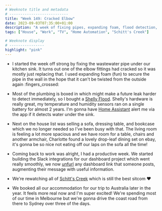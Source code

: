 ```yaml
---
# Weeknote title and metadata
# ---------------------------
title: "Week 149: Cracked Elbow"
date: 2023-09-03T07:35:00+01:00
description: "A week of fixing pipes, expanding foam, flood detection, selling furniture, buying furniture, productive weeks, Slack app unfurling, rewatching Schitt's Creek, and trip planning."
tags: ["House", "Work", "TV", "Home Automation", "Schitt's Creek"]

# Weeknote display
# ----------------
highlight: "pink"
---
```


  * I started the week off strong by fixing the wastewater pipe under our kitchen sink. It turns out one of the elbow fittings had cracked so it was mostly just replacing that. I used expanding foam (fun) to secure the pipe in the wall in the hope that it can't be twisted from the outside again :fingers_crossed:

  * Most of the plumbing is boxed in which might make a future leak harder to detect immediately, so I bought a [Shelly Flood](https://www.shelly.com/en-gb/products/product-overview/flood). Shelly's hardware is really great, my temperature and humidity sensors ran on a single battery for almost 2 years. I'm gonna have [Home Assistant](https://www.home-assistant.io/) alert me via the app if it detects water under the sink.

  * Next on the house list was selling a sofa, dressing table, and bookcase which we no longer needed so I've been busy with that. The living room is feeling a lot more spacious and we have room for a table, chairs and another armchair, Charlotte found a lovely drop-leaf dining set on ebay, it's gonna be so nice not eating off our laps on the sofa all the time!

  * Coming back to work was alright, I had a productive week. We started building the Slack integrations for our dashboard project which went really smoothly, we now [unfurl](https://api.slack.com/reference/messaging/link-unfurling) any dashboard link that someone posts, augmenting their message with useful information.

  * We're rewatching all of [Schitt's Creek](https://en.wikipedia.org/wiki/Schitt%27s_Creek) which is still the best sitcom :heart:

  * We booked all our accommodation for our trip to Australia later in the year. It feels more real now and I'm super excited! We're spending most of our time in Melbourne but we're gonna drive the coast road from there to Sydney over three of the days.
